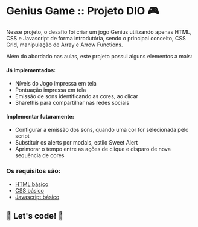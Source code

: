 # Genius Game :: Projeto DIO :video_game:

Nesse projeto, o desafio foi criar um jogo Genius utilizando apenas HTML, CSS e Javascript de forma introdutória, sendo o principal conceito, CSS Grid, manipulação de Array e Arrow Functions.

Além do abordado nas aulas, este projeto possui alguns elementos a mais:

#### Já implementados:

* Níveis do Jogo impressa em tela
* Pontuação impressa em tela
* Emissão de sons identificando as cores, ao clicar
* Sharethis para compartilhar nas redes sociais

#### Implementar futuramente:

* Configurar a emissão dos sons, quando uma cor for selecionada pelo script
* Substituir os alerts por modals, estilo Sweet Alert
* Aprimorar o tempo entre as ações de clique e disparo de nova sequência de cores

### Os requisitos são:

* [HTML básico](https://www.w3schools.com/html/)
* [CSS básico](https://developer.mozilla.org/pt-BR/docs/Web/CSS)
* [Javascript básico](https://developer.mozilla.org/pt-BR/docs/Web/JavaScript)
 


## 🚀 Let's code! 🚀
